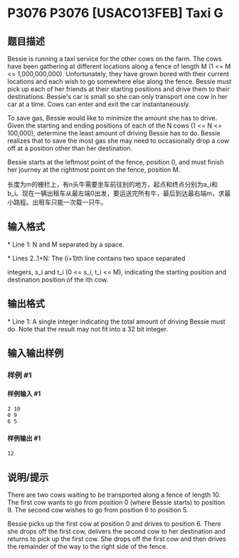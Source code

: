 # P3076 P3076 [USACO13FEB] Taxi G

## 题目描述

Bessie is running a taxi service for the other cows on the farm.  The cows have been gathering at different locations along a fence of length M (1 <= M <= 1,000,000,000).  Unfortunately, they have grown bored with their current locations and each wish to go somewhere else along the fence.  Bessie must pick up each of her friends at their starting positions and drive them to their destinations.  Bessie's car is small so she can only transport one cow in her car at a time.  Cows can enter and exit the car instantaneously.

To save gas, Bessie would like to minimize the amount she has to drive.  Given the starting and ending positions of each of the N cows (1 <= N <= 100,000), determine the least amount of driving Bessie has to do.  Bessie realizes that to save the most gas she may need to occasionally drop a cow off at a position other than her destination.

Bessie starts at the leftmost point of the fence, position 0, and must finish her journey at the rightmost point on the fence, position M.

长度为m的栅栏上，有n头牛需要坐车前往别的地方，起点和终点分别为a\_i和b\_i。现在一辆出租车从最左端0出发，要运送完所有牛，最后到达最右端m，求最小路程。出租车只能一次载一只牛。


## 输入格式

\* Line 1: N and M separated by a space.

\* Lines 2..1+N: The (i+1)th line contains two space separated

integers, s\_i and t\_i (0 <= s\_i, t\_i <= M), indicating the starting position and destination position of the ith cow.


## 输出格式

\* Line 1: A single integer indicating the total amount of driving Bessie must do.  Note that the result may not fit into a 32 bit integer.


## 输入输出样例

### 样例 #1

#### 样例输入 #1

```
2 10 
0 9 
6 5
```

#### 样例输出 #1

```
12
```

## 说明/提示

There are two cows waiting to be transported along a fence of length 10. The first cow wants to go from position 0 (where Bessie starts) to position 9.  The second cow wishes to go from position 6 to position 5.


Bessie picks up the first cow at position 0 and drives to position 6. There she drops off the first cow, delivers the second cow to her destination and returns to pick up the first cow.  She drops off the first cow and then drives the remainder of the way to the right side of the fence.

